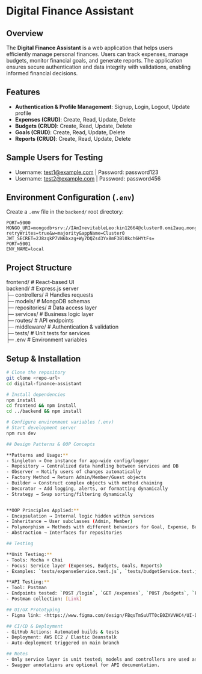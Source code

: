 # Digital Finance Assistant

## Overview
The **Digital Finance Assistant** is a web application that helps users efficiently manage personal finances. Users can track expenses, manage budgets, monitor financial goals, and generate reports. The application ensures secure authentication and data integrity with validations, enabling informed financial decisions.

## Features
- **Authentication & Profile Management**: Signup, Login, Logout, Update profile
- **Expenses (CRUD)**: Create, Read, Update, Delete
- **Budgets (CRUD)**: Create, Read, Update, Delete
- **Goals (CRUD)**: Create, Read, Update, Delete
- **Reports (CRUD)**: Create, Read, Update, Delete

## Sample Users for Testing
- Username: test1@example.com | Password: password123
- Username: test2@example.com | Password: password456

## Environment Configuration (`.env`)
Create a `.env` file in the `backend/` root directory:

```
PORT=5000
MONGO_URI=mongodb+srv://IAmInevitableLeo:kin12664@cluster0.omi2auq.mongodb.net/DFA_Database?retryWrites=true&w=majority&appName=Cluster0
JWT_SECRET=2J8zqkP7VN6bxzg+Wy7DQZsd3Yx8mF3Bl0kch6HYtFs=
PORT=5001
ENV_NAME=local
```

## Project Structure
frontend/ # React-based UI  
backend/ # Express.js server  
├─ controllers/ # Handles requests  
├─ models/ # MongoDB schemas  
├─ repositories/ # Data access layer  
├─ services/ # Business logic layer  
├─ routes/ # API endpoints  
├─ middleware/ # Authentication & validation  
├─ tests/ # Unit tests for services  
├─ .env # Environment variables  

## Setup & Installation
```bash
# Clone the repository
git clone <repo-url>
cd digital-finance-assistant

# Install dependencies
npm install
cd frontend && npm install
cd ../backend && npm install

# Configure environment variables (.env)
# Start development server
npm run dev

## Design Patterns & OOP Concepts

**Patterns and Usage:**  
- Singleton → One instance for app-wide config/logger  
- Repository → Centralized data handling between services and DB   
- Observer → Notify users of changes automatically  
- Factory Method → Return Admin/Member/Guest objects  
- Builder → Construct complex objects with method chaining  
- Decorator → Add logging, alerts, or formatting dynamically  
- Strategy → Swap sorting/filtering dynamically    


**OOP Principles Applied:**  
- Encapsulation → Internal logic hidden within services  
- Inheritance → User subclasses (Admin, Member)  
- Polymorphism → Methods with different behaviors for Goal, Expense, Budget  
- Abstraction → Interfaces for repositories  

## Testing

**Unit Testing:**  
- Tools: Mocha + Chai  
- Focus: Service layer (Expenses, Budgets, Goals, Reports)  
- Examples: `tests/expenseService.test.js`, `tests/budgetService.test.js`  

**API Testing:**  
- Tool: Postman  
- Endpoints tested: `POST /login`, `GET /expenses`, `POST /budgets`, `PUT /goals/:id`, `DELETE /reports/:id`  
- Postman collection: [Link]  

## UI/UX Prototyping
- Figma link: <https://www.figma.com/design/FBqsTmSuUTT0cE0ZXVVHC4/UI-Design?node-id=0-1&p=f&t=QyIhFdwOQAC1VT9h-0>  

## CI/CD & Deployment
- GitHub Actions: Automated builds & tests  
- Deployment: AWS EC2 / Elastic Beanstalk  
- Auto-deployment triggered on main branch  

## Notes
- Only service layer is unit tested; models and controllers are used as-is.  
- Swagger annotations are optional for API documentation.


